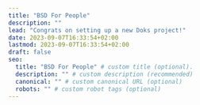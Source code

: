 ```yaml
---
title: "BSD For People"
description: ""
lead: "Congrats on setting up a new Doks project!"
date: 2023-09-07T16:33:54+02:00
lastmod: 2023-09-07T16:33:54+02:00
draft: false
seo:
  title: "BSD For People" # custom title (optional).
  description: "" # custom description (recommended)
  canonical: "" # custom canonical URL (optional)
  robots: "" # custom robot tags (optional)
---
```

